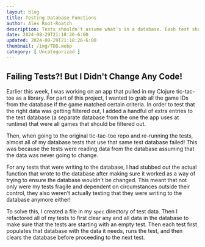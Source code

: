 ```yaml
---
layout: blog
title: Testing Database Functions
author: Alex Root-Roatch
description: Tests shouldn't assume what's in a database. Eash test should populate and delete the test data each time.
date: 2024-08-29T21:18:26-6:00
updated: 2024-08-29T21:18:26-6:00
thumbnail: /img/TDD.webp
category: [ Uncategorized ]
---
```


## Failing Tests?! But I Didn't Change Any Code!

Earlier this week, I was working on an app that pulled in my Clojure tic-tac-toe as a library. For part of this project, I wanted to grab all the game IDs from the database if the game matched certain criteria. In order to test that the right data was getting filtered out, I added a handful of extra entries to the test database (a separate database from the one the app uses at runtime) that were all games that should be filtered out. 

Then, when going to the original tic-tac-toe repo and re-running the tests, almost all of my database tests that use that same test database failed! This was because the tests were reading data from the database assuming that the data was never going to change. 

For any tests that were writing to the database, I had stubbed out the actual function that wrote to the database after making sure it worked as a way of trying to ensure the database wouldn't be changed. This meant that not only were my tests fragile and dependent on circumstances outside their control, they also weren't actually testing that they were writing to the database anymore either!

To solve this, I created a file in my `spec` directory of test data. Then I refactored all of my tests to first clear any and all data in the database to make sure that the tests are starting with an empty test. Then each test first populates that database with the data it needs, runs the test, and then clears the database before proceeding to the next test. 
